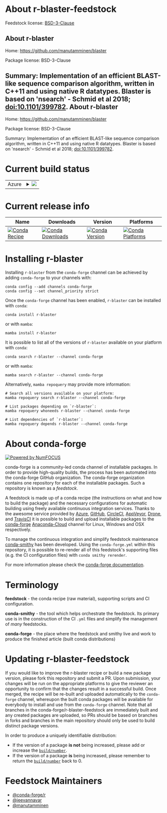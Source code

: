 About r-blaster-feedstock
=========================

Feedstock license: [BSD-3-Clause](https://github.com/conda-forge/r-blaster-feedstock/blob/main/LICENSE.txt)

About r-blaster
---------------

Home: https://github.com/manutamminen/blaster

Package license: BSD-3-Clause

Summary: Implementation of an efficient BLAST-like sequence comparison algorithm, written in C++11 and using native R datatypes. Blaster is based on 'nsearch' - Schmid et al 2018; <doi:10.1101/399782>.
About r-blaster
---------------

Home: https://github.com/manutamminen/blaster

Package license: BSD-3-Clause

Summary: Implementation of an efficient BLAST-like sequence comparison algorithm, written in C++11 and using native R datatypes. Blaster is based on 'nsearch' - Schmid et al 2018; <doi:10.1101/399782>.

Current build status
====================


<table>
    
  <tr>
    <td>Azure</td>
    <td>
      <details>
        <summary>
          <a href="https://dev.azure.com/conda-forge/feedstock-builds/_build/latest?definitionId=14381&branchName=main">
            <img src="https://dev.azure.com/conda-forge/feedstock-builds/_apis/build/status/r-blaster-feedstock?branchName=main">
          </a>
        </summary>
        <table>
          <thead><tr><th>Variant</th><th>Status</th></tr></thead>
          <tbody><tr>
              <td>linux_64_r_base4.1</td>
              <td>
                <a href="https://dev.azure.com/conda-forge/feedstock-builds/_build/latest?definitionId=14381&branchName=main">
                  <img src="https://dev.azure.com/conda-forge/feedstock-builds/_apis/build/status/r-blaster-feedstock?branchName=main&jobName=linux&configuration=linux%20linux_64_r_base4.1" alt="variant">
                </a>
              </td>
            </tr><tr>
              <td>linux_64_r_base4.2</td>
              <td>
                <a href="https://dev.azure.com/conda-forge/feedstock-builds/_build/latest?definitionId=14381&branchName=main">
                  <img src="https://dev.azure.com/conda-forge/feedstock-builds/_apis/build/status/r-blaster-feedstock?branchName=main&jobName=linux&configuration=linux%20linux_64_r_base4.2" alt="variant">
                </a>
              </td>
            </tr><tr>
              <td>osx_64_r_base4.1</td>
              <td>
                <a href="https://dev.azure.com/conda-forge/feedstock-builds/_build/latest?definitionId=14381&branchName=main">
                  <img src="https://dev.azure.com/conda-forge/feedstock-builds/_apis/build/status/r-blaster-feedstock?branchName=main&jobName=osx&configuration=osx%20osx_64_r_base4.1" alt="variant">
                </a>
              </td>
            </tr><tr>
              <td>osx_64_r_base4.2</td>
              <td>
                <a href="https://dev.azure.com/conda-forge/feedstock-builds/_build/latest?definitionId=14381&branchName=main">
                  <img src="https://dev.azure.com/conda-forge/feedstock-builds/_apis/build/status/r-blaster-feedstock?branchName=main&jobName=osx&configuration=osx%20osx_64_r_base4.2" alt="variant">
                </a>
              </td>
            </tr><tr>
              <td>win_64</td>
              <td>
                <a href="https://dev.azure.com/conda-forge/feedstock-builds/_build/latest?definitionId=14381&branchName=main">
                  <img src="https://dev.azure.com/conda-forge/feedstock-builds/_apis/build/status/r-blaster-feedstock?branchName=main&jobName=win&configuration=win%20win_64_" alt="variant">
                </a>
              </td>
            </tr>
          </tbody>
        </table>
      </details>
    </td>
  </tr>
</table>

Current release info
====================

| Name | Downloads | Version | Platforms |
| --- | --- | --- | --- |
| [![Conda Recipe](https://img.shields.io/badge/recipe-r--blaster-green.svg)](https://anaconda.org/conda-forge/r-blaster) | [![Conda Downloads](https://img.shields.io/conda/dn/conda-forge/r-blaster.svg)](https://anaconda.org/conda-forge/r-blaster) | [![Conda Version](https://img.shields.io/conda/vn/conda-forge/r-blaster.svg)](https://anaconda.org/conda-forge/r-blaster) | [![Conda Platforms](https://img.shields.io/conda/pn/conda-forge/r-blaster.svg)](https://anaconda.org/conda-forge/r-blaster) |

Installing r-blaster
====================

Installing `r-blaster` from the `conda-forge` channel can be achieved by adding `conda-forge` to your channels with:

```
conda config --add channels conda-forge
conda config --set channel_priority strict
```

Once the `conda-forge` channel has been enabled, `r-blaster` can be installed with `conda`:

```
conda install r-blaster
```

or with `mamba`:

```
mamba install r-blaster
```

It is possible to list all of the versions of `r-blaster` available on your platform with `conda`:

```
conda search r-blaster --channel conda-forge
```

or with `mamba`:

```
mamba search r-blaster --channel conda-forge
```

Alternatively, `mamba repoquery` may provide more information:

```
# Search all versions available on your platform:
mamba repoquery search r-blaster --channel conda-forge

# List packages depending on `r-blaster`:
mamba repoquery whoneeds r-blaster --channel conda-forge

# List dependencies of `r-blaster`:
mamba repoquery depends r-blaster --channel conda-forge
```


About conda-forge
=================

[![Powered by
NumFOCUS](https://img.shields.io/badge/powered%20by-NumFOCUS-orange.svg?style=flat&colorA=E1523D&colorB=007D8A)](https://numfocus.org)

conda-forge is a community-led conda channel of installable packages.
In order to provide high-quality builds, the process has been automated into the
conda-forge GitHub organization. The conda-forge organization contains one repository
for each of the installable packages. Such a repository is known as a *feedstock*.

A feedstock is made up of a conda recipe (the instructions on what and how to build
the package) and the necessary configurations for automatic building using freely
available continuous integration services. Thanks to the awesome service provided by
[Azure](https://azure.microsoft.com/en-us/services/devops/), [GitHub](https://github.com/),
[CircleCI](https://circleci.com/), [AppVeyor](https://www.appveyor.com/),
[Drone](https://cloud.drone.io/welcome), and [TravisCI](https://travis-ci.com/)
it is possible to build and upload installable packages to the
[conda-forge](https://anaconda.org/conda-forge) [Anaconda-Cloud](https://anaconda.org/)
channel for Linux, Windows and OSX respectively.

To manage the continuous integration and simplify feedstock maintenance
[conda-smithy](https://github.com/conda-forge/conda-smithy) has been developed.
Using the ``conda-forge.yml`` within this repository, it is possible to re-render all of
this feedstock's supporting files (e.g. the CI configuration files) with ``conda smithy rerender``.

For more information please check the [conda-forge documentation](https://conda-forge.org/docs/).

Terminology
===========

**feedstock** - the conda recipe (raw material), supporting scripts and CI configuration.

**conda-smithy** - the tool which helps orchestrate the feedstock.
                   Its primary use is in the construction of the CI ``.yml`` files
                   and simplify the management of *many* feedstocks.

**conda-forge** - the place where the feedstock and smithy live and work to
                  produce the finished article (built conda distributions)


Updating r-blaster-feedstock
============================

If you would like to improve the r-blaster recipe or build a new
package version, please fork this repository and submit a PR. Upon submission,
your changes will be run on the appropriate platforms to give the reviewer an
opportunity to confirm that the changes result in a successful build. Once
merged, the recipe will be re-built and uploaded automatically to the
`conda-forge` channel, whereupon the built conda packages will be available for
everybody to install and use from the `conda-forge` channel.
Note that all branches in the conda-forge/r-blaster-feedstock are
immediately built and any created packages are uploaded, so PRs should be based
on branches in forks and branches in the main repository should only be used to
build distinct package versions.

In order to produce a uniquely identifiable distribution:
 * If the version of a package **is not** being increased, please add or increase
   the [``build/number``](https://docs.conda.io/projects/conda-build/en/latest/resources/define-metadata.html#build-number-and-string).
 * If the version of a package **is** being increased, please remember to return
   the [``build/number``](https://docs.conda.io/projects/conda-build/en/latest/resources/define-metadata.html#build-number-and-string)
   back to 0.

Feedstock Maintainers
=====================

* [@conda-forge/r](https://github.com/conda-forge/r/)
* [@jeevannavar](https://github.com/jeevannavar/)
* [@manutamminen](https://github.com/manutamminen/)

